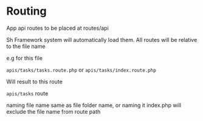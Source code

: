 # Routing

App api routes to be placed at routes/api

Sh Framework system will automatically load them.
All routes will be relative to the file name

e.g for this file

```apis/tasks/tasks.route.php``` or ```apis/tasks/index.route.php```

Will result to this route

``` apis/tasks ``` route

naming file name same as file folder name, or naming it index.php will exclude
the file name from route path
